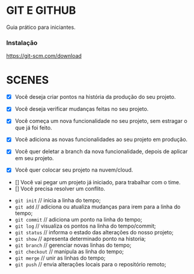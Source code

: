 # GIT E GITHUB

Guia prático para iniciantes.

### Instalação

https://git-scm.com/download

# SCENES

- [x] Você deseja criar pontos na história da produção do seu projeto.
- [x] Você deseja verificar mudanças feitas no seu projeto.

- [x] Você começa um nova funcionalidade no seu projeto, sem estragar o que já foi feito.
- [x] Você adiciona as novas funcionalidades ao seu projeto em produção.
- [x] Você quer deletar a branch da nova funcionalidade, depois de aplicar em seu projeto.

- [x] Você quer colocar seu projeto na nuvem/cloud.

- [] Você vai pegar um projeto já iniciado, para trabalhar com o time.
- [] Você precisa resolver um conflito.

* `git init` // inicia a linha do tempo;
* `git add` // adiciona ou atualiza mudanças para irem para a linha do tempo;
* `git commit` // adiciona um ponto na linha do tempo;
* `git log` // visualiza os pontos na linha do tempo/commit;
* `git status` // informa o estado das alterações do nosso projeto;
* `git show` // apresenta determinado ponto na historia;
* `git branch` // gerenciar novas linhas do tempo;
* `git checkout` // manipula as linha do tempo;
* `git merge` // unir as linhas do tempo;
* `git push` // envia alterações locais para o repositório remoto;